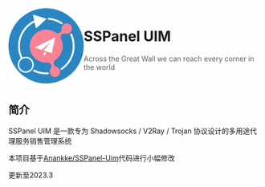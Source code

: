 <img src="public/images/uim-logo-round_192x192.png" alt="logo" width="150" height="150" align="left" />

<h1>SSPanel UIM</h1>

> Across the Great Wall we can reach every corner in the world

<br/>

## 简介

SSPanel UIM 是一款专为 Shadowsocks / V2Ray / Trojan 协议设计的多用途代理服务销售管理系统

本项目基于[Anankke/SSPanel-Uim](https://github.com/Anankke/SSPanel-Uim.git)代码进行小幅修改

更新至2023.3